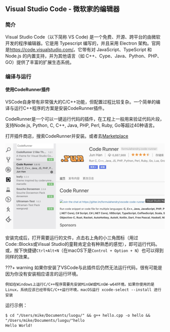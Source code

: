 ## Visual Studio Code - 微软家的编辑器

### 简介

Visual Studio Code（以下简称 VS Code) 是一个免费、开源、跨平台的由微软开发的程序编辑器。它是用 Typescript 编写的，并且采用 Electron 架构。官网是<https://code.visualstudio.com/>。它带有对 JavaScript、TypeScript 和 Node.js 的内置支持，并为其他语言（如 C++、Cype、Java、Python、PHP、GO）提供了丰富的扩展生态系统。

### 编译与运行

#### 使用CodeRunner插件

VSCode自身带有非常强大的C/C++功能，但配置过程比较复杂。一个简单的编译与运行C++程序的方案是安装CodeRunner插件。

CodeRunner是一个可以一键运行代码的插件，在工程上一般用来验证代码片段，支持Node.js, Python, C, C++, Java, PHP, Perl, Ruby, Go等超过40种语言。

打开插件商店，搜索CodeRunner并安装。或者去[Marketplace](https://marketplace.visualstudio.com/items?itemName=formulahendry.code-runner)

![](./images/editor-vscode1.jpg)

安装完成后，打开需要运行的文件，点击右上角的小三角图标（用过Code::Blocks或Visual Studio的童鞋肯定会有种熟悉的感觉），即可运行代码。或，按下快捷键`Ctrl+Alt+N`（在macOS下是`Control + Option + N`）也可以得到同样的效果。

???+ warning
    如果你安装了VSCode与此插件后仍然无法运行代码，很有可能是因为你没有安装相应语言的运行环境。

    例如在Windows上运行C/C++程序需要先安装MinGW或MinGW-w64环境。如果你使用的是Linux，系统应该已经带有C/C++运行环境，macOS运行 xcode-select --install 进行安装
    
运行示例：
```
$ cd "/Users/mike/Documents/luogu/" && g++ hello.cpp -o hello && "/Users/mike/Documents/luogu/"hello
Hello World!
```
